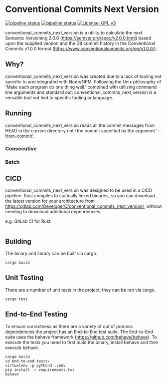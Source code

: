# Conventional Commits Next Version
[![pipeline status](https://img.shields.io/badge/Version-1.0.0-blue)](https://gitlab.com/DeveloperC/conventional_commits_next_version/commits/master) [![pipeline status](https://gitlab.com/DeveloperC/conventional_commits_next_version/badges/master/pipeline.svg)](https://gitlab.com/DeveloperC/conventional_commits_next_version/commits/master) [![License: GPL v3](https://img.shields.io/badge/License-GPLv3-blue.svg)](https://www.gnu.org/licenses/gpl-3.0)

conventional_commits_next_version is a utility to calculate the next Semantic Versioning 2.0.0 (https://semver.org/spec/v2.0.0.html) based upon the supplied version and the Git commit history in the Conventional Commits v1.0.0 format (https://www.conventionalcommits.org/en/v1.0.0/).

## Why?
conventional_commits_next_version was created due to a lack of tooling not specific to and integrated with Node/NPM.
Following the Unix philosophy of 'Make each program do one thing well.' combined with utilising command line arguments and standard out; conventional_commits_next_version is a versatile tool not tied to specific tooling or language.

## Running
conventional_commits_next_version reads all the commit messages from HEAD in the current directory until the commit specified by the argument '--from-commit'.


### Consecutive

### Batch

## CICD
conventional_commits_next_version was designed to be used in a CICD pipeline.
Rust compiles to statically linked binaries, so you can download the latest version for your architecture from https://gitlab.com/DeveloperC/conventional_commits_next_version/, without needing to download additional dependencies.

e.g. GitLab CI for Rust

```

```

## Building
The binary and library can be built via cargo.

```
cargo build
```

## Unit Testing
There are a number of unit tests in the project, they can be ran via cargo.

```
cargo test
```

## End-to-End Testing
To ensure correctness as there are a variety of out of process dependencies the project has an End-to-End test suite.
The End-to-End suite uses the behave framework (https://github.com/behave/behave).
To execute the tests you need to first build the binary, install behave and then execute behave.

```
cargo build
cd end-to-end-tests/
virtualenv -p python3 .venv
pip install -r requirements.txt
behave
```
